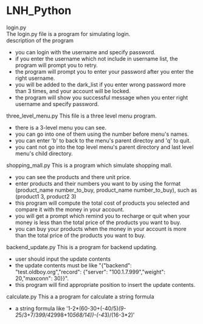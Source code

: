 # LNH_Python

login.py  
The login.py file is a program for simulating login.  
description of the program
- you can login with the username and specify password.
- if you enter the username which not include in username list, the program will prompt you to retry.
- the program will prompt you to enter your password after you enter the right username.
- you will be added to the dark_list if you enter wrong password more than 3 times, and your account will be locked.
- the program will show you successful message when you enter right username and specify password.

three_level_menu.py
This file is a three level menu program.
- there is a 3-level menu you can see.
- you can go into one of them using the number before menu's names.
- you can enter 'b' to back to the menu's parent directoy and 'q' to quit.
- you cant not go into the top level menu's parent directory and last level menu's child directory.

shopping_mall.py
This is a program which simulate shopping mall.
- you can see the products and there unit price.
- enter products and their numbers you want to by using the format (product_name number_to_buy, product_name number_to_buy), such as (product1 3, product2 3)
- this program will compute the total cost of products you selected and compare it with the money in your account.
- you will get a prompt which remind you to recharge or quit when your money is less than the total price of the products you want to buy.
- you can buy your products when the money in your account is more than the total price of the products you want to buy.

backend_update.py
This is a program for backend updating.
- user should input the update contents
- the update contents must be like "{"backend": "test.oldboy.org","record": {"server": "100.1.7.999","weight": 20,"maxconn": 30}}".
- this program will find appropriate position to insert the update contents.

calculate.py
This a a program for calculate a string formula
- a string formula like '1-2*(60-30+(-40/5)*(9-2*5/3+7/3*99/4*2998+10*568/14))-(-4*3)/(16-3*2)'
